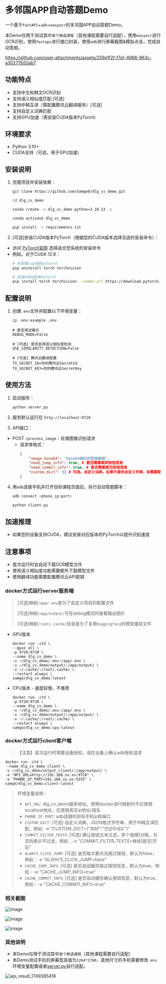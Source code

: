 # 多邻国APP自动答题Demo

一个基于`FastAPI`+`adb`+`easyocr`的多邻国APP自动答题Demo。

本Demo仅用于测试其中`某个韩语课程`（其他课程需要自行适配），使用`easyocr`进行OCR识别，使用`fastapi`进行接口封装，使用`adb`进行屏幕截图&模拟点击，完成自动答题。

https://github.com/user-attachments/assets/259e1f2f-f7a1-4968-963c-a30277b55ab7

## 功能特点

- 支持中文和韩文OCR识别
- 支持语义相似度匹配 [可选]
- 支持中韩互译（需配置腾讯云翻译服务）[可选]
- 支持自定义词典匹配
- 支持GPU加速（需安装CUDA版本PyTorch）

## 环境要求

- Python 3.10+
- CUDA支持（可选，用于GPU加速）

## 安装说明

1. 克隆项目并安装依赖：
    ```bash
    git clone https://github.com/Samge0/dlg_cv_demo.git

    cd dlg_cv_demo

    conda create -n dlg_vc_demo python=3.10.13 -y

    conda activate dlg_vc_demo

    pip install -r requirements.txt
    ```

2. [可选]安装CUDA版本PyTorch（根据您的CUDA版本选择合适的安装命令）：
- 访问 [PyTorch官网](https://pytorch.org/get-started/locally/) 选择适合您系统的安装命令
- 例如，对于CUDA 12.8：
    ```bash
    # 先卸载cup版的pytorch
    pip uninstall torch torchvision

    # 安装CUDA版本PyTorch
    pip install torch torchvision --index-url https://download.pytorch.org/whl/cu128
    ```

## 配置说明

1. 创建`.env`文件并配置以下环境变量：
    ```bash
    cp .env.example .env
    ```

    ```env
    # 是否调试模式
    DEBUG_MODE=False

    # [可选] 是否启用语义相似度检测
    USE_SIMILARITY_DETECTION=False

    # [可选] 腾讯云翻译配置
    TX_SECRET_ID=你的腾讯云SecretId
    TX_SECRET_KEY=你的腾讯云SecretKey
    ```

## 使用方法

1. 启动服务：
    ```bash
    python server.py
    ```

2. 服务默认运行在 `http://localhost:9720`

3. API接口：
- POST `/process_image`：处理图像识别请求
  - 请求体格式：
    ```json
    {
        "image_base64": "base64编码的图像数据",
        "need_jump_info": true, # 是否需要跳转按钮信息
        "need_commit_info": true, # 是否需要提交按钮信息
        "custom_dict": {} # 可选，自定义词典，如果不提供自定义字典，则需要配置腾旭翻译
    }
    ```
4. 用`adb`连接手机并打开目标课程页面后，执行自动答题脚本：
    ```bash
    adb connect <phone_ip:port>

    python client.py
    ```

## 加速推理

- 如果您的设备支持CUDA，建议安装对应版本的PyTorch以提升识别速度

## 注意事项

- 首次运行时会自动下载OCR模型文件
- 使用语义相似度功能需要额外下载模型文件
- 使用翻译功能需要配置腾讯云API密钥

### docker方式运行server服务端

> [可选]映射`/app/.env`是为了自定义项目的配置文件
> 
> [可选]映射`/app/output/`可在debug模式时查看输出图片
> 
> [可选]映射`/root/.cache/`目录是为了复用`huggingface`的模型缓存文件

- GPU版本
    ```shell
    docker run -itd \
    --gpus all \
    -p 9720:9720 \
    --name dlg_cv_demo \
    -v ~/dlg_cv_demo/.env:/app/.env \
    -v ~/dlg_cv_demo/output/:/app/output/ \
    -v ~/.cache/:/root/.cache/ \
    --restart always \
    samge/dlg_cv_demo:latest
    ```

- CPU版本 - 速度较慢，不推荐
    ```shell
    docker run -itd \
    -p 9720:9720 \
    --name dlg_cv_demo \
    -v ~/dlg_cv_demo/.env:/app/.env \
    -v ~/dlg_cv_demo/output/:/app/output/ \
    -v ~/.cache/:/root/.cache/ \
    --restart always \
    samge/dlg_cv_demo:cpu-latest
    ```

### docker方式运行client客户端
>【注意】首次运行时需要设备授权，请在设备上确认adb授权请求
```shell
docker run -itd \
--name dlg_cv_demo_client \
-v ~/dlg_cv_demo/output_client/:/app/output/ \
-e "API_URL=http://192.168.xx.xx:9720" \
-e "PHONE_IP_PORT=192.168.xx.xx:5555" \
samge/dlg_cv_demo:client-latest
```

> 环境变量说明：
> - `API_URL`: dlg_cv_demo服务地址，使用docker进行映射时不应使用localhost地址，应使用真实ip地址/域名
> - `PHONE_IP_PORT`: adb连接的目标手机ip和端口
> - `CUSTOM_DICT`: [可选] 自定义词典，JSON格式字符串，用于中韩互译匹配，例如: -e "CUSTOM_DICT={\"你好\":\"안녕하세요\"}"
> - `COMMIT_FILTER_TEXTS`: [可选] 确认按钮文本过滤，多个值用|分隔，为空则表示不过滤，例如：-e "COMMIT_FILTER_TEXTS=继续|提交|开玩"
> - `ALWAYS_CLICK_JUMP`: [可选] 是否每次都点击跳过按钮，默认为false，例如：-e "ALWAYS_CLICK_JUMP=false"
> - `CACHE_JUMP_INFO`: [可选] 是否自动缓存跳过按钮信息，默认为true，例如：-e "CACHE_JUMP_INFO=true"
> - `CACHE_COMMIT_INFO`: [可选] 是否自动缓存确认按钮信息，默认为true，例如：-e "CACHE_COMMIT_INFO=true"

### 相关截图
![image](https://github.com/user-attachments/assets/65d1115f-82cf-422a-ae34-55fc9457737c)

![image](https://github.com/user-attachments/assets/5453355e-9bf0-48ce-90c6-8be908c5bb1d)

![image](https://github.com/user-attachments/assets/4dcd240b-17fe-4c5e-a762-076ebf69ec78)

### 其他说明
- 本Demo仅用于测试其中`某个韩语课程`（其他课程需要自行适配）
- 本Demo测试手机的屏幕宽高值为`1264*2780`，其他尺寸的手机需要修改`.env`环境变量配置或者[server.py](server.py)自行适配。

![api_result_1749395418](https://github.com/user-attachments/assets/775783c8-79c5-4dc3-a1b0-26397cc5a168)



